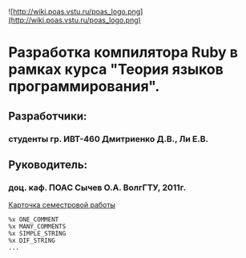 ![http://wiki.poas.vstu.ru/poas_logo.png](http://wiki.poas.vstu.ru/poas_logo.png)
# Разработка компилятора Ruby в рамках курса "Теория языков программирования". #
## Разработчики: ##
### студенты гр. ИВТ-460 Дмитриенко Д.В., Ли Е.В. ###
## Руководитель: ##
### доц. каф. ПОАС Сычев О.А. ВолгГТУ, 2011г. ###
[Карточка семестровой работы](https://docs.google.com/document/d/1Oc_Ql1lYVKdYaDrMyE7PuPW7vnvc7fdTpXIWTfAobPY/edit?hl=en_US)
```
%x ONE_COMMENT
%x MANY_COMMENTS
%x SIMPLE_STRING
%x DIF_STRING
...
```

